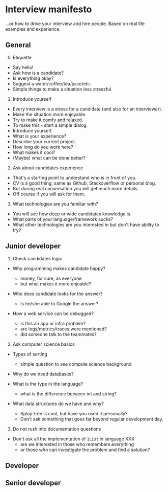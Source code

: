 # Interview manifesto

...or how to drive your interview and hire people. Based on real life examples and experience.

## General

0. Etiquette

- Say hello!
- Ask how is a candidate?
- Is everything okay?
- Suggest a water/coffee/tea/juice/etc.
- Simple things to make a situation less stressful.

1. Introduce yourself

- Every interview is a stress for a candidate (and also for an interviewer).
- Make the situation more enjoyable.
- Try to make it comfy and relaxed.
- To make this - start a simple dialog.
- Introduce yourself.
- What is your experience?
- Describe your current project.
- How long do you work here?
- What makes it cool?
- (Maybe) what can be done better?

2. Ask about candidates experience

- That's a starting point to understand who is in front of you.
- CV is a good thing, same as Github, Stackoverflow or personal blog.
- But during real conversation you will get much more details.
- Off course if you will ask for them.

3. What technologies are you familiar with?

- You will see how deep or wide candidates knowledge is.
- What parts of your language/framework sucks?
- What other technologies are you interested in but don't have ability to try?

## Junior developer


1. Check candidates logic

- Why programming makes candidate happy?
  - money, for sure, as everyone
  - but what makes it more enjoable?
  
- Who does candidate looks for the answer?
  - Is he/she able to Google the answer?

- How a web service can be debugged?
  - is this an app or infra problem?
  - are logs/metrics/traces were mentioned?
  - did someone talk to the teammates?
  
2. Ask computer science basics

- Types of sorting
  - simple question to see compute science background
  
- Why do we need databases?

- What is the type in the language?
  - what is the difference between int and string?
  
- What data structures do we have and why?
  - Splay-tree is cool, but have you used it personally?
  - Don't ask something that goes far beyond regular development day.
  
3. Do not rush into documentation questions

- Don't ask all the implementation of `IList` in language XXX
  - are we interested in those who remembers everything
  - or those who can investigate the problem and find a solution?

## Developer

## Senior developer
